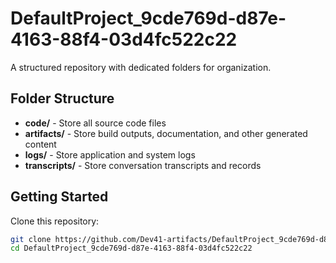 # DefaultProject_9cde769d-d87e-4163-88f4-03d4fc522c22
A structured repository with dedicated folders for organization.

## Folder Structure

- **code/** - Store all source code files
- **artifacts/** - Store build outputs, documentation, and other generated content
- **logs/** - Store application and system logs
- **transcripts/** - Store conversation transcripts and records

## Getting Started

Clone this repository:
```bash
git clone https://github.com/Dev41-artifacts/DefaultProject_9cde769d-d87e-4163-88f4-03d4fc522c22
cd DefaultProject_9cde769d-d87e-4163-88f4-03d4fc522c22
```
